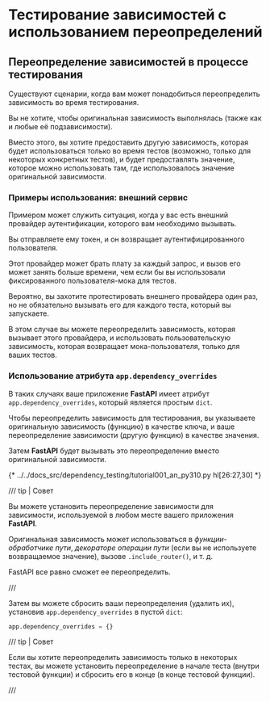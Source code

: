 # Тестирование зависимостей с использованием переопределений

## Переопределение зависимостей в процессе тестирования

Существуют сценарии, когда вам может понадобиться переопределить зависимость во время тестирования.

Вы не хотите, чтобы оригинальная зависимость выполнялась (также как и любые её подзависимости).

Вместо этого, вы хотите предоставить другую зависимость, которая будет использоваться только во время тестов (возможно, только для некоторых конкретных тестов), и будет предоставлять значение, которое можно использовать там, где использовалось значение оригинальной зависимости.

### Примеры использования: внешний сервис

Примером может служить ситуация, когда у вас есть внешний провайдер аутентификации, которого вам необходимо вызывать.

Вы отправляете ему токен, и он возвращает аутентифицированного пользователя.

Этот провайдер может брать плату за каждый запрос, и вызов его может занять больше времени, чем если бы вы использовали фиксированного пользователя-мока для тестов.

Вероятно, вы захотите протестировать внешнего провайдера один раз, но не обязательно вызывать его для каждого теста, который вы запускаете.

В этом случае вы можете переопределить зависимость, которая вызывает этого провайдера, и использовать пользовательскую зависимость, которая возвращает мока-пользователя, только для ваших тестов.

### Использование атрибута `app.dependency_overrides`

В таких случаях ваше приложение **FastAPI** имеет атрибут `app.dependency_overrides`, который является простым `dict`.

Чтобы переопределить зависимость для тестирования, вы указываете оригинальную зависимость (функцию) в качестве ключа, и ваше переопределение зависимости (другую функцию) в качестве значения.

Затем **FastAPI** будет вызывать это переопределение вместо оригинальной зависимости.

{* ../../docs_src/dependency_testing/tutorial001_an_py310.py hl[26:27,30] *}

/// tip | Совет

Вы можете установить переопределение зависимости для зависимости, используемой в любом месте вашего приложения **FastAPI**.

Оригинальная зависимость может использоваться в *функции-обработчике пути*, *декораторе операции пути* (если вы не используете возвращаемое значение), вызове `.include_router()`, и т. д.

FastAPI все равно сможет ее переопределить.

///

Затем вы можете сбросить ваши переопределения (удалить их), установив `app.dependency_overrides` в пустой `dict`:

```Python
app.dependency_overrides = {}
```

/// tip | Совет

Если вы хотите переопределить зависимость только в некоторых тестах, вы можете установить переопределение в начале теста (внутри тестовой функции) и сбросить его в конце (в конце тестовой функции).

///

